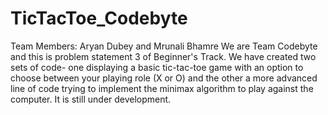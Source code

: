 # TicTacToe_Codebyte
Team Members: Aryan Dubey and Mrunali Bhamre
We are Team Codebyte and this is problem statement 3 of Beginner's Track.
We have created two sets of code- one displaying a basic tic-tac-toe game with an option to choose between your playing role (X or O) and the other a more advanced line of code trying to implement the minimax algorithm to play against the computer. It is still under development.
